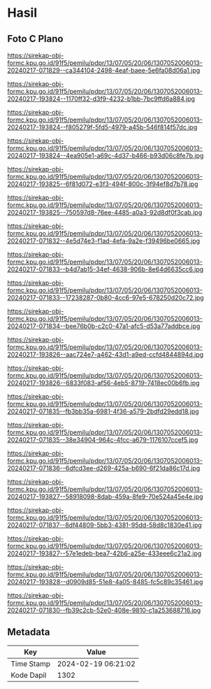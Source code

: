 # Hasil

## Foto C Plano

https://sirekap-obj-formc.kpu.go.id/91f5/pemilu/pdpr/13/07/05/20/06/1307052006013-20240217-071829--ca344104-2498-4eaf-baee-5e6fa08d06a1.jpg

https://sirekap-obj-formc.kpu.go.id/91f5/pemilu/pdpr/13/07/05/20/06/1307052006013-20240217-193824--1170ff32-d3f9-4232-b1bb-7bc9ffd6a884.jpg

https://sirekap-obj-formc.kpu.go.id/91f5/pemilu/pdpr/13/07/05/20/06/1307052006013-20240217-193824--f805279f-5fd5-4979-a45b-546f814f57dc.jpg

https://sirekap-obj-formc.kpu.go.id/91f5/pemilu/pdpr/13/07/05/20/06/1307052006013-20240217-193824--4ea905e1-a69c-4d37-b466-b93d06c8fe7b.jpg

https://sirekap-obj-formc.kpu.go.id/91f5/pemilu/pdpr/13/07/05/20/06/1307052006013-20240217-193825--6f81d072-e3f3-494f-800c-3f94ef8d7b78.jpg

https://sirekap-obj-formc.kpu.go.id/91f5/pemilu/pdpr/13/07/05/20/06/1307052006013-20240217-193825--750597d8-76ee-4485-a0a3-92d8df0f3cab.jpg

https://sirekap-obj-formc.kpu.go.id/91f5/pemilu/pdpr/13/07/05/20/06/1307052006013-20240217-071832--4e5d74e3-f1ad-4efa-9a2e-f39496be0665.jpg

https://sirekap-obj-formc.kpu.go.id/91f5/pemilu/pdpr/13/07/05/20/06/1307052006013-20240217-071833--b4d7ab15-34ef-4638-906b-8e64d6635cc6.jpg

https://sirekap-obj-formc.kpu.go.id/91f5/pemilu/pdpr/13/07/05/20/06/1307052006013-20240217-071833--17238287-0b80-4cc6-97e5-678250d20c72.jpg

https://sirekap-obj-formc.kpu.go.id/91f5/pemilu/pdpr/13/07/05/20/06/1307052006013-20240217-071834--bee76b0b-c2c0-47a1-afc5-d53a77addbce.jpg

https://sirekap-obj-formc.kpu.go.id/91f5/pemilu/pdpr/13/07/05/20/06/1307052006013-20240217-193826--aac724e7-a462-43d1-a9ed-ccfd4844894d.jpg

https://sirekap-obj-formc.kpu.go.id/91f5/pemilu/pdpr/13/07/05/20/06/1307052006013-20240217-193826--6833f083-af56-4eb5-8719-7418ec00b6fb.jpg

https://sirekap-obj-formc.kpu.go.id/91f5/pemilu/pdpr/13/07/05/20/06/1307052006013-20240217-071835--fb3bb35a-6981-4f36-a579-2bdfd29edd18.jpg

https://sirekap-obj-formc.kpu.go.id/91f5/pemilu/pdpr/13/07/05/20/06/1307052006013-20240217-071835--38e34904-964c-4fcc-a679-1176107ccef5.jpg

https://sirekap-obj-formc.kpu.go.id/91f5/pemilu/pdpr/13/07/05/20/06/1307052006013-20240217-071836--6dfcd3ee-d269-425a-b690-6f21da86c17d.jpg

https://sirekap-obj-formc.kpu.go.id/91f5/pemilu/pdpr/13/07/05/20/06/1307052006013-20240217-193827--58918098-8dab-459a-8fe9-70e524a45e4e.jpg

https://sirekap-obj-formc.kpu.go.id/91f5/pemilu/pdpr/13/07/05/20/06/1307052006013-20240217-071837--8df44809-5bb3-4381-95dd-58d8c1830e41.jpg

https://sirekap-obj-formc.kpu.go.id/91f5/pemilu/pdpr/13/07/05/20/06/1307052006013-20240217-193827--57e1edeb-bea7-42b6-a25e-433eee6c21a2.jpg

https://sirekap-obj-formc.kpu.go.id/91f5/pemilu/pdpr/13/07/05/20/06/1307052006013-20240217-193828--d0909d85-51e8-4a05-8485-fc5c89c35461.jpg

https://sirekap-obj-formc.kpu.go.id/91f5/pemilu/pdpr/13/07/05/20/06/1307052006013-20240217-071830--fb39c2cb-52e0-408e-9810-c1a253688716.jpg


## Metadata

| Key        | Value               |
| ---------- | ------------------- |
| Time Stamp | 2024-02-19 06:21:02 |
| Kode Dapil | 1302                |



